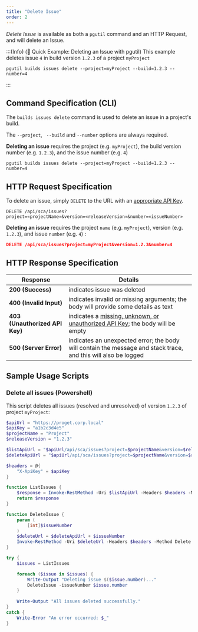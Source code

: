 ```yaml
---
title: "Delete Issue"
order: 2
---
```


*Delete Issue* is available as both a `pgutil` command and an HTTP Request, and will delete an Issue.

:::(Info) (🚀 Quick Example: Deleting an Issue with pgutil)
This example deletes issue `4` in build version `1.2.3` of a project `myProject`
````
pgutil builds issues delete --project=myProject --build=1.2.3 --number=4
````
:::

## Command Specification (CLI)
The `builds issues delete` command is used to delete an issue in a project's build.

The `--project`, ` --build` and `--number` options are always required.

**Deleting an issue** requires the project (e.g. `myProject`), the build version number (e.g. `1.2.3`), and the issue number (e.g. `4`)

```
pgutil builds issues delete --project=myProject --build=1.2.3 --number=4
```

## HTTP Request Specification
To delete an issue, simply `DELETE` to the URL with an [appropriate API Key](/docs/proget/reference-api/proget-api-sca#authentication).

```
DELETE /api/sca/issues?project=«projectName»&version=«releaseVersion»&number=«issueNumber»
```

**Deleting an issue** requires the project `name` (e.g. `myProject`), version (e.g. `1.2.3`), and issue `number` (e.g. `4`) :

```json
DELETE /api/sca/issues?project=myProject&version=1.2.3&number=4
```

## HTTP Response Specification

| Response | Details |
| --- | --- |
| **200 (Success)** | indicates issue was deleted |
| **400 (Invalid Input)** | indicates invalid or missing arguments; the body will provide some details as text |
| **403 (Unauthorized API Key)** | indicates a [missing, unknown, or unauthorized API Key](/docs/proget/reference-api/proget-api-sca#authentication); the body will be empty |
| **500 (Server Error)** | indicates an unexpected error; the body will contain the message and stack trace, and this will also be logged |

## Sample Usage Scripts

### Delete all issues (Powershell)
This script deletes all issues (resolved and unresolved) of version `1.2.3` of project `myProject`:

```powershell
$apiUrl = "https://proget.corp.local"
$apiKey = "a1b2c3d4e5"
$projectName = "Project"
$releaseVersion = "1.2.3"

$listApiUrl = "$apiUrl/api/sca/issues?project=$projectName&version=$releaseVersion"
$deleteApiUrl = "$apiUrl/api/sca/issues?project=$projectName&version=$releaseVersion&number="

$headers = @{
    "X-ApiKey" = $apiKey
}

function ListIssues {
    $response = Invoke-RestMethod -Uri $listApiUrl -Headers $headers -Method Get
    return $response
}

function DeleteIssue {
    param (
        [int]$issueNumber
    )
    $deleteUrl = $deleteApiUrl + $issueNumber
    Invoke-RestMethod -Uri $deleteUrl -Headers $headers -Method Delete
}

try {
    $issues = ListIssues

    foreach ($issue in $issues) {
        Write-Output "Deleting issue $($issue.number)..."
        DeleteIssue -issueNumber $issue.number
    }
    
    Write-Output "All issues deleted successfully."
}
catch {
    Write-Error "An error occurred: $_"
}
```